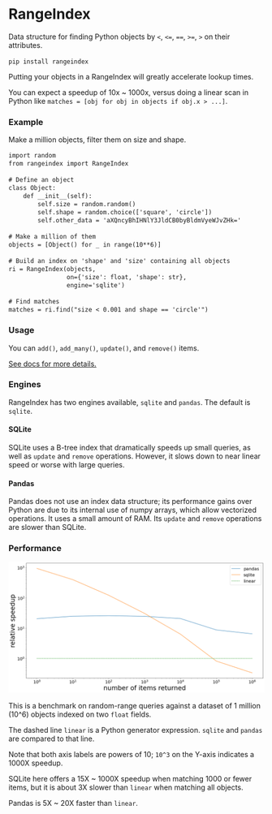 # RangeIndex

Data structure for finding Python objects by `<`, `<=`, `==`, `>=`, `>` on their attributes.

`pip install rangeindex`

Putting your objects in a RangeIndex will greatly accelerate lookup times. 

You can expect a speedup of 10x ~ 1000x, versus doing a linear scan in Python like
`matches = [obj for obj in objects if obj.x > ...]`.

### Example

Make a million objects, filter them on size and shape. 

```
import random
from rangeindex import RangeIndex

# Define an object
class Object:
    def __init__(self):
        self.size = random.random()
        self.shape = random.choice(['square', 'circle'])
        self.other_data = 'aXQncyBhIHNlY3JldCB0byBldmVyeWJvZHk='

# Make a million of them
objects = [Object() for _ in range(10**6)]

# Build an index on 'shape' and 'size' containing all objects
ri = RangeIndex(objects, 
                on={'size': float, 'shape': str}, 
                engine='sqlite')

# Find matches
matches = ri.find("size < 0.001 and shape == 'circle'")
```

### Usage

You can `add()`, `add_many()`, `update()`, and `remove()` items.

[See docs for more details.](https://pypi.org/project/rangeindex/)

### Engines

RangeIndex has two engines available, `sqlite` and `pandas`. The default is `sqlite`.

#### SQLite

SQLite uses a B-tree index that dramatically speeds up small queries, as well as `update` and `remove` operations.
However, it slows down to near linear speed or worse with large queries. 

#### Pandas

Pandas does not use an index data structure; its performance gains over Python are due to its internal use of numpy 
arrays, which allow vectorized operations. It uses a small amount of RAM. Its `update` and `remove` operations are 
slower than SQLite.

### Performance

![Benchmark: sqlite does well on small queries, other engines do better on large queries.](perf/benchmark.png)

This is a benchmark on random-range queries against a dataset of 1 million (10^6) objects indexed on two `float` 
fields.

The dashed line `linear` is a Python generator expression. `sqlite` and `pandas` are compared to that line.

Note that both axis labels are powers of 10; `10^3` on the Y-axis indicates a 1000X speedup.

SQLite here offers a 15X ~ 1000X speedup when matching 1000 or fewer items, but it is about 3X slower than `linear` when 
matching all objects. 

Pandas is 5X ~ 20X faster than `linear`.
